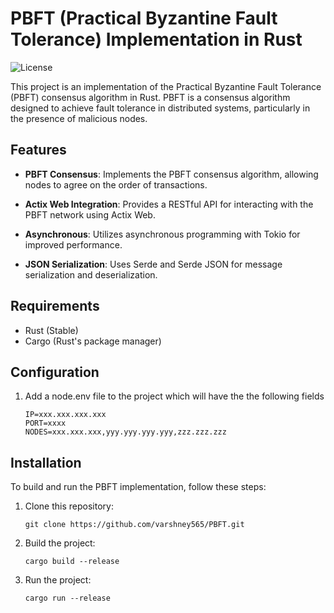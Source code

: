 # PBFT (Practical Byzantine Fault Tolerance) Implementation in Rust

![License](https://img.shields.io/badge/license-MIT-blue.svg)

This project is an implementation of the Practical Byzantine Fault Tolerance (PBFT) consensus algorithm in Rust. PBFT is a consensus algorithm designed to achieve fault tolerance in distributed systems, particularly in the presence of malicious nodes.

## Features

- **PBFT Consensus**: Implements the PBFT consensus algorithm, allowing nodes to agree on the order of transactions.

- **Actix Web Integration**: Provides a RESTful API for interacting with the PBFT network using Actix Web.

- **Asynchronous**: Utilizes asynchronous programming with Tokio for improved performance.

- **JSON Serialization**: Uses Serde and Serde JSON for message serialization and deserialization.

## Requirements

- Rust (Stable)
- Cargo (Rust's package manager)

## Configuration
 
1. Add a node.env file to the project which will have the the following fields

    ```shell
    IP=xxx.xxx.xxx.xxx
    PORT=xxxx
    NODES=xxx.xxx.xxx,yyy.yyy.yyy.yyy,zzz.zzz.zzz
    ```

## Installation

To build and run the PBFT implementation, follow these steps:

1. Clone this repository:

   ```shell
   git clone https://github.com/varshney565/PBFT.git
    ```
2. Build the project:
    ```shell
    cargo build --release
    ```
3. Run the project:
    ```shell
    cargo run --release
    ```